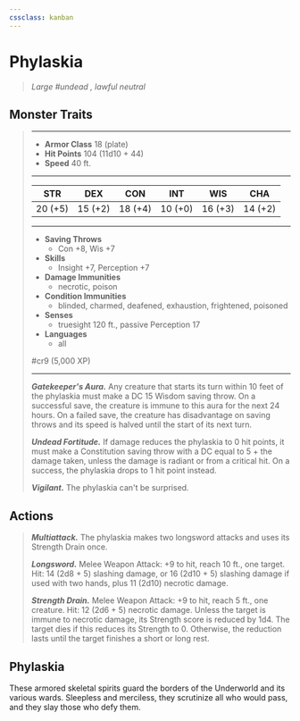 ```yaml
---
cssclass: kanban
---
```


# Phylaskia
>*Large #undead , lawful neutral*
## Monster Traits
>___
>- **Armor Class** 18 (plate)
>- **Hit Points** 104 (11d10 + 44)
>- **Speed** 40 ft.
>___
>|STR|DEX|CON|INT|WIS|CHA|
>|:---:|:---:|:---:|:---:|:---:|:---:|
>|20 (+5)|15 (+2)|18 (+4)|10 (+0)|16 (+3)|14 (+2)|
>___
>- **Saving Throws**
>	 - Con +8, Wis +7
>- **Skills**
>	 - Insight +7, Perception +7
>- **Damage Immunities**
>	 - necrotic, poison
>- **Condition Immunities**
>	 - blinded, charmed, deafened, exhaustion, frightened, poisoned
>- **Senses**
>	 - truesight 120 ft., passive Perception 17
>- **Languages**
>	 - all
>
> #cr9 (5,000 XP)
>___
>***Gatekeeper's Aura.*** Any creature that starts its turn within 10 feet of the phylaskia must make a DC 15 Wisdom saving throw. On a successful save, the creature is immune to this aura for the next 24 hours. On a failed save, the creature has disadvantage on saving throws and its speed is halved until the start of its next turn.  
>
>***Undead Fortitude.*** If damage reduces the phylaskia to 0 hit points, it must make a Constitution saving throw with a DC equal to 5 + the damage taken, unless the damage is radiant or from a critical hit. On a success, the phylaskia drops to 1 hit point instead.  
>
>***Vigilant.*** The phylaskia can't be surprised.  
>
## Actions
>***Multiattack.*** The phylaskia makes two longsword attacks and uses its Strength Drain once.  
>
>***Longsword.*** Melee Weapon Attack: +9 to hit, reach 10 ft., one target. Hit: 14 (2d8 + 5) slashing damage, or 16 (2d10 + 5) slashing damage if used with two hands, plus 11 (2d10) necrotic damage.  
>
>***Strength Drain.*** Melee Weapon Attack: +9 to hit, reach 5 ft., one creature. Hit: 12 (2d6 + 5) necrotic damage. Unless the target is immune to necrotic damage, its Strength score is reduced by 1d4. The target dies if this reduces its Strength to 0. Otherwise, the reduction lasts until the target finishes a short or long rest.
## Phylaskia
These armored skeletal spirits guard the borders of the Underworld and its various wards. Sleepless and merciless, they scrutinize all who would pass, and they slay those who defy them.